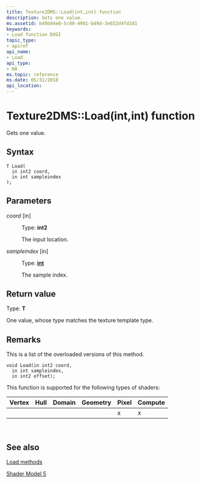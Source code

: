 ```yaml
---
title: Texture2DMS::Load(int,int) function
description: Gets one value.
ms.assetid: b49b94e0-5c49-4901-b49d-3e652d4fd2d1
keywords:
- Load function DXGI
topic_type:
- apiref
api_name:
- Load
api_type:
- NA
ms.topic: reference
ms.date: 05/31/2018
api_location: 
---
```


# Texture2DMS::Load(int,int) function

Gets one value.

## Syntax

``` syntax
T Load(
  in int2 coord,
  in int sampleindex
);
```

## Parameters

<dl> <dt>

*coord* \[in\]
</dt> <dd>

Type: **int2**

The input location.

</dd> <dt>

*sampleindex* \[in\]
</dt> <dd>

Type: **[**int**](/windows/desktop/WinProg/windows-data-types)**

The sample index.

</dd> </dl>

## Return value

Type: **T**

One value, whose type matches the texture template type.

## Remarks

This is a list of the overloaded versions of this method.


```
void Load(in int2 coord,
  in int sampleindex,
  in int2 offset);
```



This function is supported for the following types of shaders:



| Vertex | Hull | Domain | Geometry | Pixel | Compute |
|--------|------|--------|----------|-------|---------|
|        |      |        |          | x     | x       |



 

## See also

<dl> <dt>

[Load methods](texture2dms-load.md)
</dt> <dt>

[Shader Model 5](d3d11-graphics-reference-sm5.md)
</dt> </dl>

 

 
